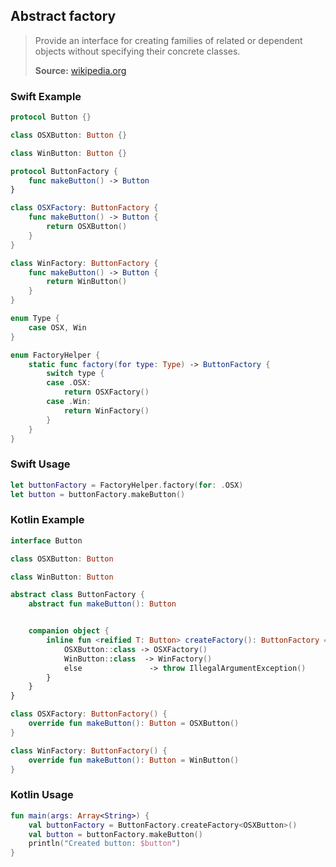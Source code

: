 ## Abstract factory

> Provide an interface for creating families of related or dependent objects without specifying their concrete classes.
>
>**Source:** [wikipedia.org](https://en.wikipedia.org/wiki/Abstract_factory_pattern)

### Swift Example

```swift
protocol Button {}

class OSXButton: Button {}

class WinButton: Button {}

protocol ButtonFactory {
    func makeButton() -> Button
}

class OSXFactory: ButtonFactory {
    func makeButton() -> Button {
        return OSXButton()
    }
}

class WinFactory: ButtonFactory {
    func makeButton() -> Button {
        return WinButton()
    }
}

enum Type {
    case OSX, Win
}

enum FactoryHelper {
    static func factory(for type: Type) -> ButtonFactory {
        switch type {
        case .OSX:
            return OSXFactory()
        case .Win:
            return WinFactory()
        }
    }
}
````

### Swift Usage

```swift
let buttonFactory = FactoryHelper.factory(for: .OSX)
let button = buttonFactory.makeButton()
````

### Kotlin Example

```kotlin
interface Button

class OSXButton: Button

class WinButton: Button

abstract class ButtonFactory {
    abstract fun makeButton(): Button


    companion object {
        inline fun <reified T: Button> createFactory(): ButtonFactory = when (T::class) {
            OSXButton::class -> OSXFactory()
            WinButton::class  -> WinFactory()
            else               -> throw IllegalArgumentException()
        }
    }
}

class OSXFactory: ButtonFactory() {
    override fun makeButton(): Button = OSXButton()
}

class WinFactory: ButtonFactory() {
    override fun makeButton(): Button = WinButton()
}
````

### Kotlin Usage

```kotlin
fun main(args: Array<String>) {
    val buttonFactory = ButtonFactory.createFactory<OSXButton>()
    val button = buttonFactory.makeButton()
    println("Created button: $button")
}

````
